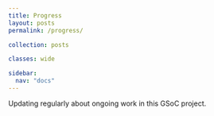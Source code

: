 ```yaml
---
title: Progress
layout: posts
permalink: /progress/

collection: posts

classes: wide

sidebar:
  nav: "docs"
---
```


Updating regularly about ongoing work in this GSoC project.